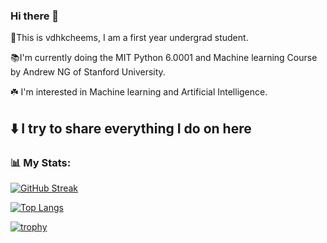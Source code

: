 ### Hi there 👋

👦This is vdhkcheems, I am a first year undergrad student.

📚I'm currently doing the MIT Python 6.0001 and Machine learning Course by Andrew NG of Stanford University.

☘️ I'm interested in Machine learning and Artificial Intelligence.


⬇️ I try to share everything I do on here
---

### 📊 My Stats:
[![GitHub Streak](http://github-readme-streak-stats.herokuapp.com?user=vdhkcheems&theme=dark&background=000000)](https://git.io/streak-stats)

[![Top Langs](https://github-readme-stats.vercel.app/api/top-langs/?username=vdhkcheems&layout=compact&theme=vision-friendly-dark)](https://github.com/anuraghazra/github-readme-stats)

[![trophy](https://github-profile-trophy.vercel.app/?username=vdhkcheems&theme=onedark)](https://github.com/ryo-ma/github-profile-trophy)
<!--
**vdhkcheems/vdhkcheems** is a ✨ _special_ ✨ repository because its `README.md` (this file) appears on your GitHub profile.


Here are some ideas to get you started:

- 🔭 I’m currently working on ...
- 🌱 I’m currently learning ... 
- 👯 I’m looking to collaborate on ...
- 🤔 I’m looking for help with ...
- 💬 Ask me about ...
- 📫 How to reach me: ...
- 😄 Pronouns: ...
- ⚡ Fun fact: ...
-->
